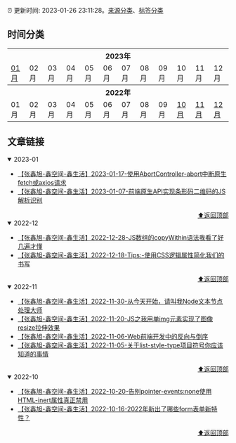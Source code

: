 :alarm_clock: 更新时间: 2023-01-26 23:11:28。[来源分类](./README.md)、[标签分类](./TAGS.md)

## 时间分类

<table>

<tr>
<th colspan="12">2023年</th>
</tr>
<tr>
<td><a href="#2023-01">01月</a></td>
<td>02月</td>
<td>03月</td>
<td>04月</td>
<td>05月</td>
<td>06月</td>
<td>07月</td>
<td>08月</td>
<td>09月</td>
<td>10月</td>
<td>11月</td>
<td>12月</td>
</tr>

<tr>
<th colspan="12">2022年</th>
</tr>
<tr>
<td>01月</td>
<td>02月</td>
<td>03月</td>
<td>04月</td>
<td>05月</td>
<td>06月</td>
<td>07月</td>
<td>08月</td>
<td>09月</td>
<td><a href="#2022-10">10月</a></td>
<td><a href="#2022-11">11月</a></td>
<td><a href="#2022-12">12月</a></td>
</tr>

</table>

## 文章链接

<details open>
<summary id="2023-01">
 2023-01
</summary>


- [【张鑫旭-鑫空间-鑫生活】2023-01-17-使用AbortController-abort中断原生fetch或axios请求](https://www.zhangxinxu.com/wordpress/2023/01/fetch-abortcontroller-abort-fetch-axios/) 
- [【张鑫旭-鑫空间-鑫生活】2023-01-07-前端原生API实现条形码二维码的JS解析识别](https://www.zhangxinxu.com/wordpress/2023/01/js-parse-barcode-qrcode-barcodedetector/) 

<div align="right"><a href="#时间分类">⬆返回顶部</a></div>
</details>

<details open>
<summary id="2022-12">
 2022-12
</summary>


- [【张鑫旭-鑫空间-鑫生活】2022-12-28-JS数组的copyWithin语法我看了好几遍才懂](https://www.zhangxinxu.com/wordpress/2022/12/js-array-copywithin/) 
- [【张鑫旭-鑫空间-鑫生活】2022-12-18-Tips:-使用CSS逻辑属性简化我们的书写](https://www.zhangxinxu.com/wordpress/2022/12/css-logic-property-for-write/) 

<div align="right"><a href="#时间分类">⬆返回顶部</a></div>
</details>

<details open>
<summary id="2022-11">
 2022-11
</summary>


- [【张鑫旭-鑫空间-鑫生活】2022-11-30-从今天开始，请叫我Node文本节点处理大师](https://www.zhangxinxu.com/wordpress/2022/11/js-text-node-master/) 
- [【张鑫旭-鑫空间-鑫生活】2022-11-20-JS之我用单img元素实现了图像resize拉伸效果](https://www.zhangxinxu.com/wordpress/2022/11/js-image-resize/) 
- [【张鑫旭-鑫空间-鑫生活】2022-11-06-Web前端开发中的反向与倒序](https://www.zhangxinxu.com/wordpress/2022/11/web-direction-reverse-css-dom/) 
- [【张鑫旭-鑫空间-鑫生活】2022-11-05-关于list-style-type项目符号你应该知道的事情](https://www.zhangxinxu.com/wordpress/2022/11/about-css-list-style-type-item/) 

<div align="right"><a href="#时间分类">⬆返回顶部</a></div>
</details>

<details open>
<summary id="2022-10">
 2022-10
</summary>


- [【张鑫旭-鑫空间-鑫生活】2022-10-20-告别pointer-events:none使用HTML-inert属性真正禁用](https://www.zhangxinxu.com/wordpress/2022/10/html-inert-disabled-attribute/) 
- [【张鑫旭-鑫空间-鑫生活】2022-10-16-2022年新出了哪些form表单新特性？](https://www.zhangxinxu.com/wordpress/2022/10/2022-new-form-property/) 

<div align="right"><a href="#时间分类">⬆返回顶部</a></div>
</details>

